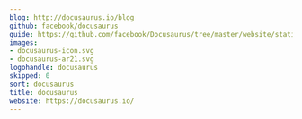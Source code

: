 ```yaml
---
blog: http://docusaurus.io/blog
github: facebook/docusaurus
guide: https://github.com/facebook/Docusaurus/tree/master/website/static/img
images:
- docusaurus-icon.svg
- docusaurus-ar21.svg
logohandle: docusaurus
skipped: 0
sort: docusaurus
title: docusaurus
website: https://docusaurus.io/
---
```


